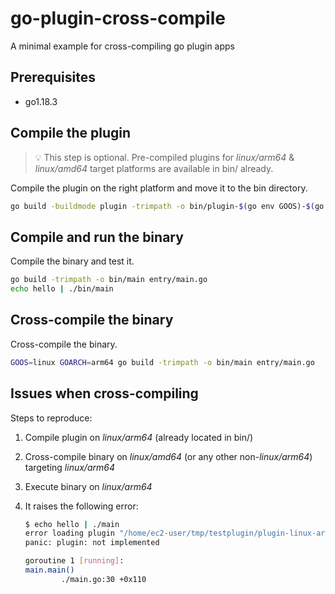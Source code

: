 # go-plugin-cross-compile

A minimal example for cross-compiling go plugin apps

## Prerequisites

- go1.18.3

## Compile the plugin

> :bulb: This step is optional. Pre-compiled plugins for _linux/arm64_ & _linux/amd64_ target platforms are available in bin/ already.

Compile the plugin on the right platform and move it to the bin directory.

```bash
go build -buildmode plugin -trimpath -o bin/plugin-$(go env GOOS)-$(go env GOARCH).so plugin/main.go
```

## Compile and run the binary

Compile the binary and test it.

```bash
go build -trimpath -o bin/main entry/main.go
echo hello | ./bin/main
```

## Cross-compile the binary

Cross-compile the binary.

```bash
GOOS=linux GOARCH=arm64 go build -trimpath -o bin/main entry/main.go
```

## Issues when cross-compiling

Steps to reproduce:

1. Compile plugin on _linux/arm64_ (already located in bin/)
2. Cross-compile binary on _linux/amd64_ (or any other non-_linux/arm64_) targeting _linux/arm64_
3. Execute binary on _linux/arm64_
4. It raises the following error:

    ```bash
    $ echo hello | ./main
    error loading plugin "/home/ec2-user/tmp/testplugin/plugin-linux-arm64.so"
    panic: plugin: not implemented

    goroutine 1 [running]:
    main.main()
            ./main.go:30 +0x110
    ```

